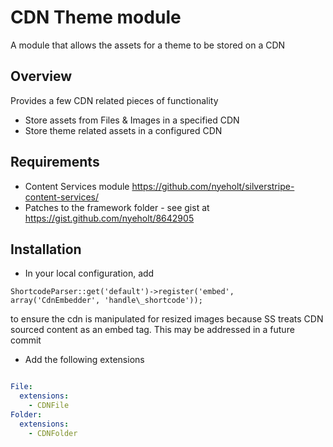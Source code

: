 # CDN Theme module 

A module that allows the assets for a theme to be stored on a CDN

## Overview

Provides a few CDN related pieces of functionality

* Store assets from Files & Images in a specified CDN
* Store theme related assets in a configured CDN



## Requirements

* Content Services module https://github.com/nyeholt/silverstripe-content-services/
* Patches to the framework folder - see gist at https://gist.github.com/nyeholt/8642905

## Installation

* In your local configuration, add 

`ShortcodeParser::get('default')->register('embed', array('CdnEmbedder', 'handle\_shortcode'));`

to ensure the cdn is manipulated for resized images because SS treats CDN sourced content
as an embed tag. This may be addressed in a future commit

* Add the following extensions

```yml

File:
  extensions:
    - CDNFile
Folder: 
  extensions:
    - CDNFolder

```
